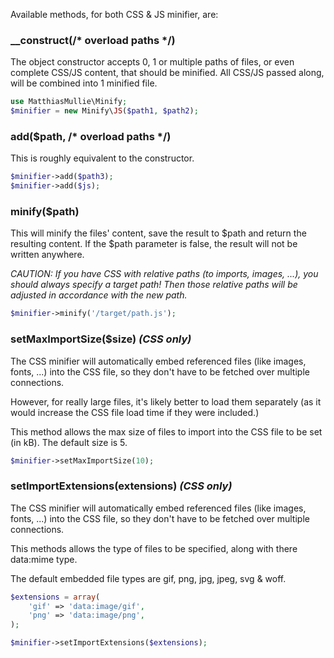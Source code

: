 Available methods, for both CSS & JS minifier, are:

### __construct(/* overload paths */)

The object constructor accepts 0, 1 or multiple paths of files, or even complete CSS/JS content, that should be minified.
All CSS/JS passed along, will be combined into 1 minified file.

```php
use MatthiasMullie\Minify;
$minifier = new Minify\JS($path1, $path2);
```

### add($path, /* overload paths */)

This is roughly equivalent to the constructor.

```php
$minifier->add($path3);
$minifier->add($js);
```

### minify($path)

This will minify the files' content, save the result to $path and return the resulting content.
If the $path parameter is false, the result will not be written anywhere.

*CAUTION: If you have CSS with relative paths (to imports, images, ...), you should always specify a target path! Then those relative paths will be adjusted in accordance with the new path.*

```php
$minifier->minify('/target/path.js');
```

### setMaxImportSize($size) *(CSS only)*

The CSS minifier will automatically embed referenced files (like images, fonts, ...) into the CSS file, so they don't have to be fetched over multiple connections.

However, for really large files, it's likely better to load them separately (as it would increase the CSS file load time if they were included.)

This method allows the max size of files to import into the CSS file to be set (in kB). The default size is 5.

```php
$minifier->setMaxImportSize(10);
```

### setImportExtensions(extensions) *(CSS only)*

The CSS minifier will automatically embed referenced files (like images, fonts, ...) into the CSS file, so they don't have to be fetched over multiple connections.

This methods allows the type of files to be specified, along with there data:mime type.

The default embedded file types are gif, png, jpg, jpeg, svg & woff.

```php
$extensions = array(
    'gif' => 'data:image/gif',
    'png' => 'data:image/png',
);

$minifier->setImportExtensions($extensions);
```
